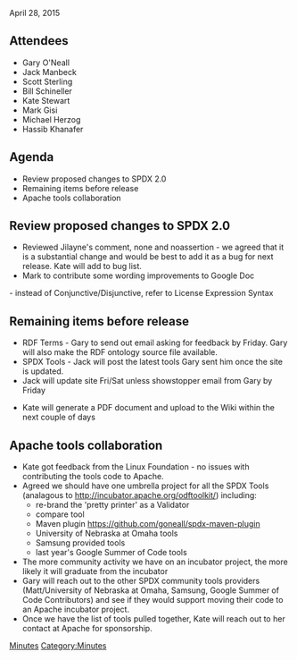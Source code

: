 April 28, 2015

## Attendees

  - Gary O'Neall
  - Jack Manbeck
  - Scott Sterling
  - Bill Schineller
  - Kate Stewart
  - Mark Gisi
  - Michael Herzog
  - Hassib Khanafer

## Agenda

  - Review proposed changes to SPDX 2.0
  - Remaining items before release
  - Apache tools collaboration

## Review proposed changes to SPDX 2.0

  - Reviewed Jilayne's comment, none and noassertion - we agreed that it
    is a substantial change and would be best to add it as a bug for
    next release. Kate will add to bug list.
  - Mark to contribute some wording improvements to Google Doc

\- instead of Conjunctive/Disjunctive, refer to License Expression
Syntax

## Remaining items before release

  - RDF Terms - Gary to send out email asking for feedback by Friday.
    Gary will also make the RDF ontology source file available.
  - SPDX Tools - Jack will post the latest tools Gary sent him once the
    site is updated.
  - Jack will update site Fri/Sat unless showstopper email from Gary by
    Friday

<!-- end list -->

  - Kate will generate a PDF document and upload to the Wiki within the
    next couple of days

## Apache tools collaboration

  - Kate got feedback from the Linux Foundation - no issues with
    contributing the tools code to Apache.
  - Agreed we should have one umbrella project for all the SPDX Tools
    (analagous to <http://incubator.apache.org/odftoolkit/>) including:
      - re-brand the 'pretty printer' as a Validator
      - compare tool
      - Maven plugin <https://github.com/goneall/spdx-maven-plugin>
      - University of Nebraska at Omaha tools
      - Samsung provided tools
      - last year's Google Summer of Code tools
  - The more community activity we have on an incubator project, the
    more likely it will graduate from the incubator
  - Gary will reach out to the other SPDX community tools providers
    (Matt/University of Nebraska at Omaha, Samsung, Google Summer of
    Code Contributors) and see if they would support moving their code
    to an Apache incubator project.
  - Once we have the list of tools pulled together, Kate will reach out
    to her contact at Apache for sponsorship.

[Minutes](Category:Technical "wikilink")
[Category:Minutes](Category:Minutes "wikilink")
